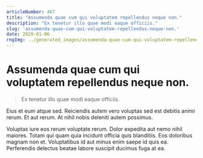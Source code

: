 ```yaml
---
articleNumber: 467
title: "Assumenda quae cum qui voluptatem repellendus neque non."
description: "Ex tenetur illo quae modi eaque officiis."
slug: 'assumenda-quae-cum-qui-voluptatem-repellendus-neque-non.'
date: 2020-01-06
rngImg: ../generated_images/assumenda-quae-cum-qui-voluptatem-repellendus-neque-non..jpg
---
```


# Assumenda quae cum qui voluptatem repellendus neque non.

> Ex tenetur illo quae modi eaque officiis.

Eius et eum atque sed. Reiciendis autem vero voluptas sed est debitis animi rerum. Et aut rerum. At nihil nobis deleniti autem possimus.
 Voluptas iure eos rerum voluptate rerum. Dolor expedita aut nemo nihil maiores. Totam qui quam quia incidunt officia quis blanditiis. Eos doloribus magnam non et. Voluptatibus id aut minus enim saepe id quis ea. Perferendis delectus beatae labore suscipit ducimus fuga at ea.
